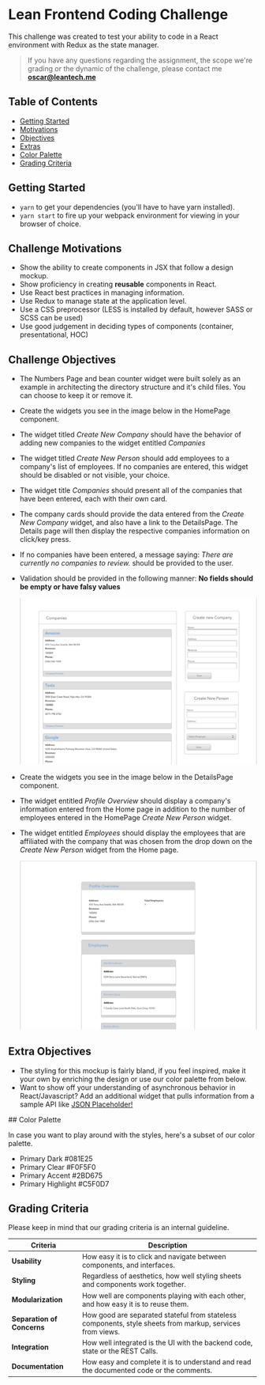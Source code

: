 # Lean Frontend Coding Challenge

This challenge was created to test your ability to code in a React environment with Redux as the state manager.

> If you have any questions regarding the assignment, the scope we're grading or the dynamic of the challenge, please contact me **[oscar@leantech.me](oscar@leantech.me)**

## Table of Contents

- [Getting Started](#getting-started)
- [Motivations](#challenge-motivations)
- [Objectives](#challenge-objectives)
- [Extras](#extra-objectives)
- [Color Palette](#color-palette)
- [Grading Criteria](#grading-criteeria)

## Getting Started

- `yarn` to get your dependencies (you'll have to have yarn installed).
- `yarn start` to fire up your webpack environment for viewing in your browser of choice.

## Challenge Motivations

- Show the ability to create components in JSX that follow a design mockup.
- Show proficiency in creating **reusable** components in React.
- Use React best practices in managing information.
- Use Redux to manage state at the application level.
- Use a CSS preprocessor (LESS is installed by default, however SASS or SCSS can be used)
- Use good judgement in deciding types of components (container, presentational, HOC)

## Challenge Objectives

- The Numbers Page and bean counter widget were built solely as an example in architecting the directory structure and it's child files.
  You can choose to keep it or remove it.

- Create the widgets you see in the image below in the HomePage component.

- The widget titled _Create New Company_ should have the behavior of adding new companies to the widget entitled _Companies_
- The widget titled _Create New Person_ should add employees to a company's list of employees. If no companies are entered, this widget should be disabled or not visible, your choice.
- The widget title _Companies_ should present all of the companies that have been entered, each with their own card.
- The company cards should provide the data entered from the _Create New Company_ widget, and also have a link to the DetailsPage.
  The Details page will then display the respective companies information on click/key press.
- If no companies have been entered, a message saying: _There are currently no companies to review._ should be provided to the user.
- Validation should be provided in the following manner: **No fields should be empty or have falsy values**

  ![alt text](./public/HomePage.png "Home Page preview")

- Create the widgets you see in the image below in the DetailsPage component.

- The widget entitled _Profile Overview_ should display a company's information entered from the Home page in addition to the number of employees entered in the HomePage _Create New Person_ widget.

- The widget entitled _Employees_ should display the employees that are affiliated with the company that was chosen from the drop down on the _Create New Person_ widget from the Home page.

  ![alt text](./public/DetailsPage.png "Details Page preview")

## Extra Objectives

- The styling for this mockup is fairly bland, if you feel inspired, make it your own by enriching the design or use our color palette from below.
- Want to show off your understanding of asynchronous behavior in React/Javascript?
  Add an additional widget that pulls information from a sample API like [JSON Placeholder!](https://jsonplaceholder.typicode.com/)

## Color Palette

In case you want to play around with the styles, here's a subset of our color palette.

- Primary Dark #081E25
- Primary Clear #F0F5F0
- Primary Accent #2BD675
- Primary Highlight #C5F0D7

## Grading Criteria

Please keep in mind that our grading criteria is an internal guideline.

| Criteria                   | Description                                                                                               |
| -------------------------- | --------------------------------------------------------------------------------------------------------- |
| **Usability**              | How easy it is to click and navigate between components, and interfaces.                                  |
| **Styling**                | Regardless of aesthetics, how well styling sheets and components work together.                           |
| **Modularization**         | How well are components playing with each other, and how easy it is to reuse them.                        |
| **Separation of Concerns** | How good are separated stateful from stateless components, style sheets from markup, services from views. |
| **Integration**            | How well integrated is the UI with the backend code, state or the REST Calls.                             |
| **Documentation**          | How easy and complete it is to understand and read the documented code or the comments.                   |
